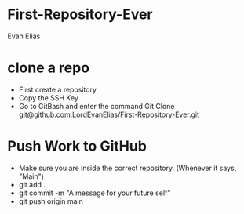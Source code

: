 # First-Repository-Ever
Evan Elias
# clone a repo
- First create a repository
- Copy the SSH Key
- Go to GitBash and enter the command Git Clone git@github.com:LordEvanElias/First-Repository-Ever.git

# Push Work to GitHub
- Make sure you are inside the correct repository. (Whenever it says, "Main")
- git add .
- git commit -m "A message for your future self"
- git push origin main
